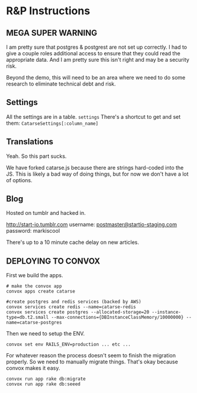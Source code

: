 # R&P Instructions

## MEGA SUPER WARNING

I am pretty sure that postgres & postgrest are not set up correctly. I had to give a couple roles additional access to ensure that they could read the appropriate data. And I am pretty sure this isn't right and may be a security risk.

Beyond the demo, this will need to be an area where we need to do some research to eliminate technical debt and risk.

## Settings

All the settings are in a table. `settings`
There's a shortcut to get and set them: `CatarseSettings[:column_name]`

## Translations

Yeah. So this part sucks.

We have forked catarse.js because there are strings hard-coded into the JS.
This is likely a bad way of doing things, but for now we don't have a lot of options.

## Blog

Hosted on tumblr and hacked in.

http://start-io.tumblr.com
username:  postmaster@startio-staging.com
password:  markiscool

There's up to a 10 minute cache delay on new articles.

## DEPLOYING TO CONVOX
First we build the apps.

```
# make the convox app
convox apps create catarse

#create postgres and redis services (backed by AWS)
convox services create redis --name=catarse-redis
convox services create postgres --allocated-storage=20 --instance-type=db.t2.small --max-connections={DBInstanceClassMemory/10000000} --name=catarse-postgres

```

Then we need to setup the ENV.

```
convox set env RAILS_ENV=production ... etc ...
```

For whatever reason the process doesn't seem to finish the migration properly.
So we need to manually migrate things. That's okay because convox makes it easy.

```
convox run app rake db:migrate
convox run app rake db:seeed
```
